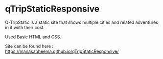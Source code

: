# qTripStaticResponsive

Q-TripStatic is a static site that shows multiple cities and related adventures in it wiith their cost.

Used Basic HTML and CSS.

Site can be found here : https://manasabheema.github.io/qTripStaticResponsive/
